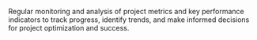 Regular monitoring and analysis of project metrics and key performance indicators to track progress, identify trends, and make informed decisions for project optimization and success.